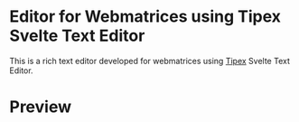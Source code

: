 # Editor for Webmatrices using Tipex Svelte Text Editor

This is a rich text editor developed for webmatrices using [Tipex](https://www.npmjs.com/package/@friendofsvelte/tipex) Svelte Text Editor.

# Preview

